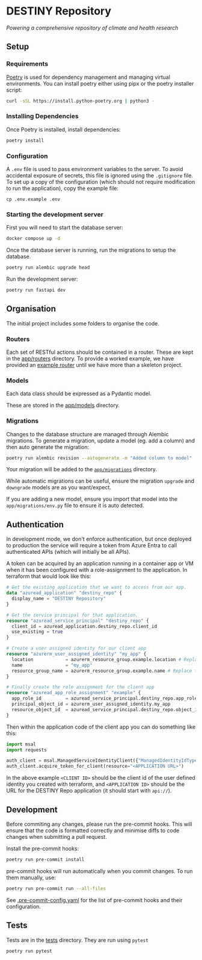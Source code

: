 # DESTINY Repository

_Powering a comprehensive repository of climate and health research_

## Setup

### Requirements

[Poetry](https://python-poetry.org) is used for dependency management and managing virtual environments. You can install poetry either using pipx or the poetry installer script:

```sh
curl -sSL https://install.python-poetry.org | python3 -
```

### Installing Dependencies

Once Poetry is installed, install dependencies:

```sh
poetry install
```

### Configuration

A `.env` file is used to pass environment variables to the server. To avoid
accidental exposure of secrets, this file is ignored using the `.gitignore`
file. To set up a copy of the configuration (which should not require
modification to run the application), copy the example file:

```shell
cp .env.example .env
```

### Starting the development server

First you will need to start the database server:

```sh
docker compose up -d
```

Once the database server is running, run the migrations to setup the database.

```sh
poetry run alembic upgrade head
```

Run the development server:

```sh
poetry run fastapi dev
```

## Organisation

The initial project includes some folders to organise the code.

### Routers

Each set of RESTful actions should be contained in a router. These are
kept in the [app/routers](app/routers/) directory. To provide a worked example, we have provided an [example router](app/routers/example.py) until we have more than a skeleton project.

### Models

Each data class should be expressed as a Pydantic model.

These are stored in the [app/models](app/models/) directory.

### Migrations

Changes to the database structure are managed through Alembic migrations. To generate a migration, update a model (eg. add a column) and then auto generate the migration:

```sh
poetry run alembic revision --autogenerate -m "Added column to model"
```

Your migration will be added to the [`app/migrations`](app/migrations/) directory.

While automatic migrations can be useful, ensure the migration `upgrade` and `downgrade` models are as you want/expect.

If you are adding a new model, ensure you import that model into the `app/migrations/env.py` file to ensure it is auto detected.

## Authentication

In development mode, we don't enforce authentication, but once deployed to production the service will require
a token from Azure Entra to call authenticated APIs (which will initially be all APIs).

A token can be acquired by an application running in a container app or VM when it has been configured with a role-assignment to the application. In terraform that would look like this:

```terraform
# Get the existing application that we want to access from our app.
data "azuread_application" "destiny_repo" {
  display_name = "DESTINY Repository"
}

# Get the service principal for that application.
resource "azuread_service_principal" "destiny_repo" {
  client_id = azuread_application.destiny_repo.client_id
  use_existing = true
}

# Create a user assigned identity for our client app
resource "azurerm_user_assigned_identity" "my_app" {
  location            = azurerm_resource_group.example.location # Replace the example!
  name                = "my_app"
  resource_group_name = azurerm_resource_group.example.name # Replace the example!
}

# Finally create the role assignment for the client app
resource "azuread_app_role_assignment" "example" {
  app_role_id         = azuread_service_principal.destiny_repo.app_role_ids["import"]
  principal_object_id = azurerm_user_assigned_identity.my_app
  resource_object_id  = azuread_service_principal.destiny_repo.object_id
}
```

Then within the application code of the client app you can do something like this:

```python
import msal
import requests

auth_client = msal.ManagedServiceIdentityClient({"ManagedIdentityIdType": "ClientId", "Id": "<CLIENT_ID>"}, http_client=requests.Session())
auth_client.acquire_token_for_client(resource="<APPLICATION URL>")
```

In the above example `<CLIENT ID>` should be the client id of the user defined identity you created with terraform, and `<APPLICATION ID>` should be the URL for the DESTINY Repo application (it should start with `api://`).

## Development

Before commiting any changes, please run the pre-commit hooks. This will ensure that the code is formatted correctly and minimise diffs to code changes when submitting a pull request.

Install the pre-commit hooks:

```sh
poetry run pre-commit install
```

pre-commit hooks will run automatically when you commit changes. To run them manually, use:

```sh
poetry run pre-commit run --all-files
```

See [.pre-commit-config.yaml](.pre-commit-config.yaml) for the list of pre-commit hooks and their configuration.

## Tests

Tests are in the [tests](/tests) directory. They are run using `pytest`

```sh
poetry run pytest
```
